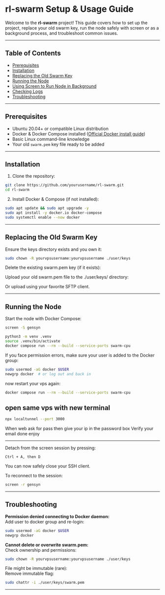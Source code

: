 
# rl-swarm Setup & Usage Guide

Welcome to the **rl-swarm** project! This guide covers how to set up the project, replace your old swarm key, run the node safely with screen or as a background process, and troubleshoot common issues.

---

## Table of Contents

- [Prerequisites](#prerequisites)  
- [Installation](#installation)  
- [Replacing the Old Swarm Key](#replacing-the-old-swarm-key)  
- [Running the Node](#running-the-node)  
- [Using Screen to Run Node in Background](#using-screen-to-run-node-in-background)  
- [Checking Logs](#checking-logs)  
- [Troubleshooting](#troubleshooting)

---

## Prerequisites

- Ubuntu 20.04+ or compatible Linux distribution  
- Docker & Docker Compose installed ([Official Docker install guide](https://docs.docker.com/engine/install/ubuntu/))  
- Basic Linux command-line knowledge  
- Your old `swarm.pem` key file ready to be added

---

## Installation

1. Clone the repository:

```bash
git clone https://github.com/yourusername/rl-swarm.git
cd rl-swarm
```

2. Install Docker & Compose (if not installed):

```bash
sudo apt update && sudo apt upgrade -y
sudo apt install -y docker.io docker-compose
sudo systemctl enable --now docker
```

---

## Replacing the Old Swarm Key

Ensure the keys directory exists and you own it:

```bash
sudo chown -R yourvpsusername:yourvpsusername ./user/keys
```

Delete the existing swarm.pem key (if it exists):

Upload your old swarm.pem file to the ./user/keys/ directory:

Or upload using your favorite SFTP client.


---

## Running the Node

Start the node with Docker Compose:

```bash
screen -S gensyn
```

```bash
python3 -m venv .venv
source .venv/bin/activate
docker compose run --rm --build --service-ports swarm-cpu
```

If you face permission errors, make sure your user is added to the Docker group:

```bash
sudo usermod -aG docker $USER
newgrp docker  # or log out and back in
```
now restart your vps again:

```bash
docker compose run --rm --build --service-ports swarm-cpu
```

## open same vps with new terminal 

```bash
npx localtunnel --port 3000
```

When web ask for pass then give your ip in the password box 
Verify your email done enjoy 

---

Detach from the screen session by pressing:

```
Ctrl + A, then D
```

You can now safely close your SSH client.

To reconnect to the session:

```bash
screen -r gensyn
```

---

## Troubleshooting

**Permission denied connecting to Docker daemon:**  
Add user to docker group and re-login:

```bash
sudo usermod -aG docker $USER
newgrp docker
```

**Cannot delete or overwrite swarm.pem:**  
Check ownership and permissions:

```bash
sudo chown -R yourvpsusername:yourvpsusername ./user/keys
```

File might be immutable (rare):  
Remove immutable flag:

```bash
sudo chattr -i ./user/keys/swarm.pem
```

---
